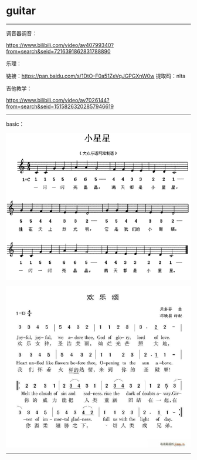 # guitar

---

调音器调音：

<https://www.bilibili.com/video/av40799340?from=search&seid=7216391862831788890>

乐理：

链接：<https://pan.baidu.com/s/1DtO-F0a51ZeVqJGPGXnW0w> 提取码：nlta

吉他教学：

<https://www.bilibili.com/video/av7026144?from=search&seid=15158263202857946619> 

---

basic：

![](./pictures/twinkle-twinkle-little-star.png)

![](./pictures/ode-to-joy.jpeg)

---

